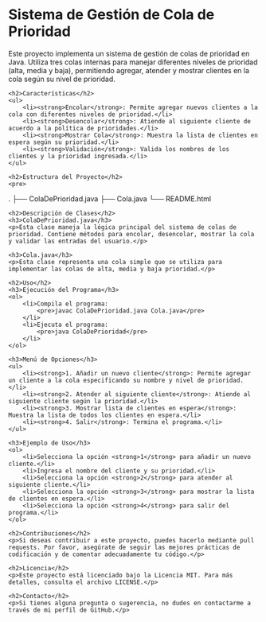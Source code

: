 <!DOCTYPE html>
<html lang="es">
<head>
    <meta charset="UTF-8">
    <meta name="viewport" content="width=device-width, initial-scale=1.0">
    <title>Sistema de Gestión de Cola de Prioridad</title>
</head>
<body>
    <h1>Sistema de Gestión de Cola de Prioridad</h1>
    <p>Este proyecto implementa un sistema de gestión de colas de prioridad en Java. Utiliza tres colas internas para manejar diferentes niveles de prioridad (alta, media y baja), permitiendo agregar, atender y mostrar clientes en la cola según su nivel de prioridad.</p>

    <h2>Características</h2>
    <ul>
        <li><strong>Encolar</strong>: Permite agregar nuevos clientes a la cola con diferentes niveles de prioridad.</li>
        <li><strong>Desencolar</strong>: Atiende al siguiente cliente de acuerdo a la política de prioridades.</li>
        <li><strong>Mostrar Cola</strong>: Muestra la lista de clientes en espera según su prioridad.</li>
        <li><strong>Validación</strong>: Valida los nombres de los clientes y la prioridad ingresada.</li>
    </ul>

    <h2>Estructura del Proyecto</h2>
    <pre>
.
├── ColaDePrioridad.java
├── Cola.java
└── README.html
    </pre>

    <h2>Descripción de Clases</h2>
    <h3>ColaDePrioridad.java</h3>
    <p>Esta clase maneja la lógica principal del sistema de colas de prioridad. Contiene métodos para encolar, desencolar, mostrar la cola y validar las entradas del usuario.</p>

    <h3>Cola.java</h3>
    <p>Esta clase representa una cola simple que se utiliza para implementar las colas de alta, media y baja prioridad.</p>

    <h2>Uso</h2>
    <h3>Ejecución del Programa</h3>
    <ol>
        <li>Compila el programa:
            <pre>javac ColaDePrioridad.java Cola.java</pre>
        </li>
        <li>Ejecuta el programa:
            <pre>java ColaDePrioridad</pre>
        </li>
    </ol>

    <h3>Menú de Opciones</h3>
    <ul>
        <li><strong>1. Añadir un nuevo cliente</strong>: Permite agregar un cliente a la cola especificando su nombre y nivel de prioridad.</li>
        <li><strong>2. Atender al siguiente cliente</strong>: Atiende al siguiente cliente según la prioridad.</li>
        <li><strong>3. Mostrar lista de clientes en espera</strong>: Muestra la lista de todos los clientes en espera.</li>
        <li><strong>4. Salir</strong>: Termina el programa.</li>
    </ul>

    <h3>Ejemplo de Uso</h3>
    <ol>
        <li>Selecciona la opción <strong>1</strong> para añadir un nuevo cliente.</li>
        <li>Ingresa el nombre del cliente y su prioridad.</li>
        <li>Selecciona la opción <strong>2</strong> para atender al siguiente cliente.</li>
        <li>Selecciona la opción <strong>3</strong> para mostrar la lista de clientes en espera.</li>
        <li>Selecciona la opción <strong>4</strong> para salir del programa.</li>
    </ol>

    <h2>Contribuciones</h2>
    <p>Si deseas contribuir a este proyecto, puedes hacerlo mediante pull requests. Por favor, asegúrate de seguir las mejores prácticas de codificación y de comentar adecuadamente tu código.</p>

    <h2>Licencia</h2>
    <p>Este proyecto está licenciado bajo la Licencia MIT. Para más detalles, consulta el archivo LICENSE.</p>

    <h2>Contacto</h2>
    <p>Si tienes alguna pregunta o sugerencia, no dudes en contactarme a través de mi perfil de GitHub.</p>
</body>
</html>
